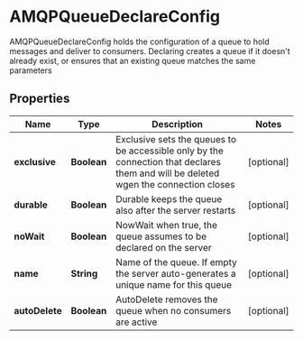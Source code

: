

# AMQPQueueDeclareConfig

AMQPQueueDeclareConfig holds the configuration of a queue to hold messages and deliver to consumers. Declaring creates a queue if it doesn't already exist, or ensures that an existing queue matches the same parameters
## Properties

Name | Type | Description | Notes
------------ | ------------- | ------------- | -------------
**exclusive** | **Boolean** | Exclusive sets the queues to be accessible only by the connection that declares them and will be deleted wgen the connection closes |  [optional]
**durable** | **Boolean** | Durable keeps the queue also after the server restarts |  [optional]
**noWait** | **Boolean** | NowWait when true, the queue assumes to be declared on the server |  [optional]
**name** | **String** | Name of the queue. If empty the server auto-generates a unique name for this queue |  [optional]
**autoDelete** | **Boolean** | AutoDelete removes the queue when no consumers are active |  [optional]



